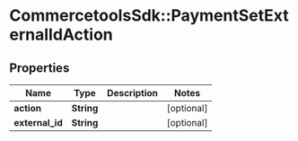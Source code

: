 # CommercetoolsSdk::PaymentSetExternalIdAction

## Properties
Name | Type | Description | Notes
------------ | ------------- | ------------- | -------------
**action** | **String** |  | [optional] 
**external_id** | **String** |  | [optional] 

